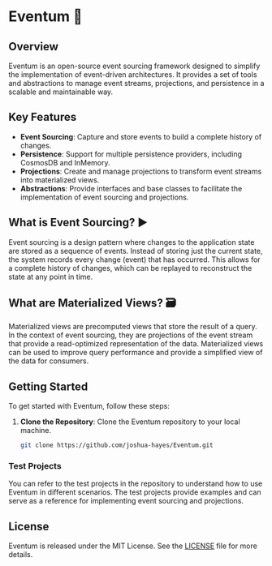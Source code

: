 # Eventum 🚀

## Overview
Eventum is an open-source event sourcing framework designed to simplify the implementation of event-driven architectures. It provides a set of tools and abstractions to manage event streams, projections, and persistence in a scalable and maintainable way.

## Key Features
- **Event Sourcing**: Capture and store events to build a complete history of changes.
- **Persistence**: Support for multiple persistence providers, including CosmosDB and InMemory.
- **Projections**: Create and manage projections to transform event streams into materialized views.
- **Abstractions**: Provide interfaces and base classes to facilitate the implementation of event sourcing and projections.

## What is Event Sourcing? ▶️

Event sourcing is a design pattern where changes to the application state are stored as a sequence of events. Instead of storing just the current state, the system records every change (event) that has occurred. This allows for a complete history of changes, which can be replayed to reconstruct the state at any point in time.

## What are Materialized Views? 🗃️

Materialized views are precomputed views that store the result of a query. In the context of event sourcing, they are projections of the event stream that provide a read-optimized representation of the data. Materialized views can be used to improve query performance and provide a simplified view of the data for consumers.

## Getting Started
To get started with Eventum, follow these steps:

1. **Clone the Repository**: Clone the Eventum repository to your local machine.
   ```bash
   git clone https://github.com/joshua-hayes/Eventum.git

### Test Projects

You can refer to the test projects in the repository to understand how to use Eventum in different scenarios. The test projects provide examples and can serve as a reference for implementing event sourcing and projections.

## License
Eventum is released under the MIT License. See the [LICENSE](/LICENSE) file for more details.
